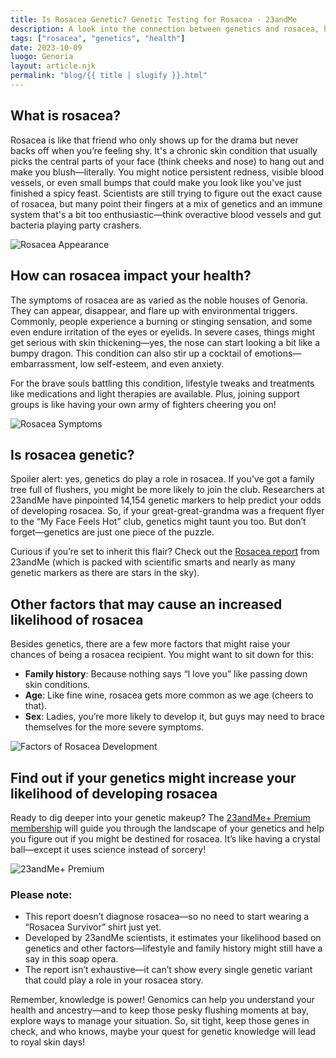 ```yaml
---
title: Is Rosacea Genetic? Genetic Testing for Rosacea - 23andMe  
description: A look into the connection between genetics and rosacea, how genetic testing can help, and tips for managing this skin condition.  
tags: ["rosacea", "genetics", "health"]  
date: 2023-10-09  
luogo: Genoria  
layout: article.njk  
permalink: "blog/{{ title | slugify }}.html"  
---  
```


## What is rosacea?  

Rosacea is like that friend who only shows up for the drama but never backs off when you’re feeling shy. It's a chronic skin condition that usually picks the central parts of your face (think cheeks and nose) to hang out and make you blush—literally. You might notice persistent redness, visible blood vessels, or even small bumps that could make you look like you've just finished a spicy feast. Scientists are still trying to figure out the exact cause of rosacea, but many point their fingers at a mix of genetics and an immune system that's a bit too enthusiastic—think overactive blood vessels and gut bacteria playing party crashers.

![Rosacea Appearance](http://100.21.172.34/wp-content/uploads/2022/06/rosacea-appearance-diagram-300x268.png)  

## How can rosacea impact your health?  

The symptoms of rosacea are as varied as the noble houses of Genoria. They can appear, disappear, and flare up with environmental triggers. Commonly, people experience a burning or stinging sensation, and some even endure irritation of the eyes or eyelids. In severe cases, things might get serious with skin thickening—yes, the nose can start looking a bit like a bumpy dragon. This condition can also stir up a cocktail of emotions—embarrassment, low self-esteem, and even anxiety.  

For the brave souls battling this condition, lifestyle tweaks and treatments like medications and light therapies are available. Plus, joining support groups is like having your own army of fighters cheering you on!  

![Rosacea Symptoms](http://100.21.172.34/wp-content/uploads/2022/06/rosacea-symptoms-300x241.png)  

## Is rosacea genetic?  

Spoiler alert: yes, genetics do play a role in rosacea. If you’ve got a family tree full of flushers, you might be more likely to join the club. Researchers at 23andMe have pinpointed 14,154 genetic markers to help predict your odds of developing rosacea. So, if your great-great-grandma was a frequent flyer to the “My Face Feels Hot” club, genetics might taunt you too. But don’t forget—genetics are just one piece of the puzzle.  

Curious if you’re set to inherit this flair? Check out the [Rosacea report](https://www.23andme.com/test-info/genetic-health/) from 23andMe (which is packed with scientific smarts and nearly as many genetic markers as there are stars in the sky).  

## Other factors that may cause an increased likelihood of rosacea  

Besides genetics, there are a few more factors that might raise your chances of being a rosacea recipient. You might want to sit down for this:  

- **Family history**: Because nothing says “I love you” like passing down skin conditions.  
- **Age**: Like fine wine, rosacea gets more common as we age (cheers to that).  
- **Sex**: Ladies, you’re more likely to develop it, but guys may need to brace themselves for the more severe symptoms.  

![Factors of Rosacea Development](http://100.21.172.34/wp-content/uploads/2022/06/rosaccea-development-factors-298x300.png)  

## Find out if your genetics might increase your likelihood of developing rosacea  

Ready to dig deeper into your genetic makeup? The [23andMe+ Premium membership](https://www.23andme.com/) will guide you through the landscape of your genetics and help you figure out if you might be destined for rosacea. It’s like having a crystal ball—except it uses science instead of sorcery!  

![23andMe+ Premium](https://www.23andme.com/uploads/sites/2/20240109213029/Premium.jpg)  

### Please note:  

- This report doesn’t diagnose rosacea—so no need to start wearing a “Rosacea Survivor” shirt just yet.  
- Developed by 23andMe scientists, it estimates your likelihood based on genetics and other factors—lifestyle and family history might still have a say in this soap opera.  
- The report isn’t exhaustive—it can’t show every single genetic variant that could play a role in your rosacea story.

Remember, knowledge is power! Genomics can help you understand your health and ancestry—and to keep those pesky flushing moments at bay, explore ways to manage your situation. So, sit tight, keep those genes in check, and who knows, maybe your quest for genetic knowledge will lead to royal skin days!
